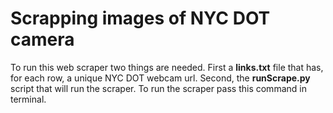 # Scrapping images of NYC DOT camera

To run this web scraper two things are needed. First a **links.txt** file that has, for each row, a unique NYC DOT webcam url. Second, the **runScrape.py** script that will run the scraper. To run the scraper pass this command in terminal.






